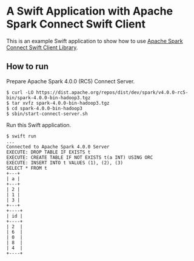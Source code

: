 # A Swift Application with Apache Spark Connect Swift Client

This is an example Swift application to show how to use [Apache Spark Connect Swift Client Library](https://github.com/apache/spark-connect-swift.git).

## How to run

Prepare Apache Spark 4.0.0 (RC5) Connect Server.

```
$ curl -LO https://dist.apache.org/repos/dist/dev/spark/v4.0.0-rc5-bin/spark-4.0.0-bin-hadoop3.tgz
$ tar xvfz spark-4.0.0-bin-hadoop3.tgz
$ cd spark-4.0.0-bin-hadoop3
$ sbin/start-connect-server.sh
```

Run this Swift application.

```
$ swift run
...
Connected to Apache Spark 4.0.0 Server
EXECUTE: DROP TABLE IF EXISTS t
EXECUTE: CREATE TABLE IF NOT EXISTS t(a INT) USING ORC
EXECUTE: INSERT INTO t VALUES (1), (2), (3)
SELECT * FROM t
+---+
| a |
+---+
| 2 |
| 1 |
| 3 |
+---+
+----+
| id |
+----+
| 2  |
| 6  |
| 0  |
| 8  |
| 4  |
+----+
```
